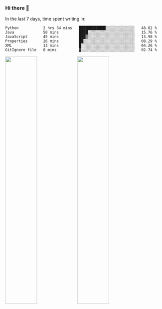 ### Hi there 👋

In the last 7 days, time spent writing in:

<!--START_SECTION:waka-->

```text
Python           2 hrs 34 mins   ████████████░░░░░░░░░░░░░   48.02 %
Java             50 mins         ████░░░░░░░░░░░░░░░░░░░░░   15.76 %
JavaScript       45 mins         ███▒░░░░░░░░░░░░░░░░░░░░░   13.98 %
Properties       26 mins         ██░░░░░░░░░░░░░░░░░░░░░░░   08.29 %
XML              13 mins         █░░░░░░░░░░░░░░░░░░░░░░░░   04.26 %
GitIgnore file   8 mins          ▓░░░░░░░░░░░░░░░░░░░░░░░░   02.74 %
```

<!--END_SECTION:waka-->

<img src="https://wakatime.com/share/@jimtje/5d0c92de-08f8-4a72-8f2f-6a9693d1e318.svg" width=45% height=45%> <img src="https://wakatime.com/share/@jimtje/501498ae-bda5-4da7-a89d-b40bcdd5556d.svg" width=45% height=45%>
